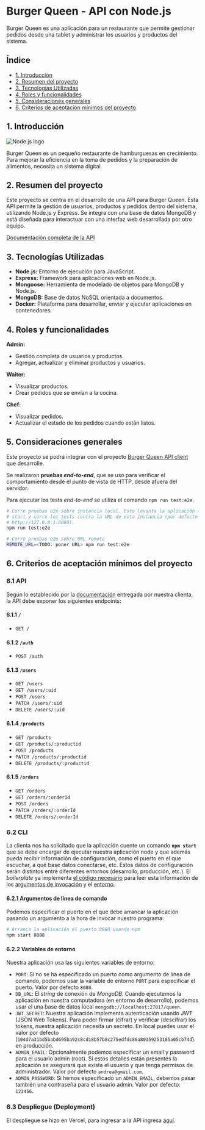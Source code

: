 # Burger Queen - API con Node.js

Burger Queen es una aplicación para un restaurante que permite gestionar pedidos desde una tablet y administrar los usuarios y productos del sistema.

## Índice

* [1. Introducción](#1-introduccion)
* [2. Resumen del proyecto](#2-resumen-del-proyecto)
* [3. Tecnologías Utilizadas](#3-tecnologias-utilizadas)
* [4. Roles y funcionalidades](#5-roles-funcionalidades)
* [5. Consideraciones generales](#4-consideraciones-generales)
* [6. Criterios de aceptación mínimos del proyecto](#5-criterios-de-aceptaci%C3%B3n-m%C3%ADnimos-del-proyecto)



## 1. Introducción

![Node.js logo](https://nodejs.org/static/images/logos/nodejs-new-pantone-black.svg)

Burger Queen es un pequeño restaurante de hamburguesas en crecimiento. Para mejorar la eficiencia en la toma de pedidos y la preparación de alimentos, necesita un sistema digital.

## 2. Resumen del proyecto

Este proyecto se centra en el desarrollo de una API para Burger Queen. Esta API permite la gestión de usuarios, productos y pedidos dentro del sistema, utilizando Node.js y Express. Se integra con una base de datos MongoDB y está diseñada para interactuar con una interfaz web desarrollada por otro equipo.

[Documentación completa de la API](https://app.swaggerhub.com/apis-docs/ssinuco/BurgerQueenAPI/2.0.0)

## 3. Tecnologías Utilizadas

- **Node.js:** Entorno de ejecución para JavaScript.
- **Express:** Framework para aplicaciones web en Node.js.
- **Mongoose:** Herramienta de modelado de objetos para MongoDB y Node.js.
- **MongoDB:** Base de datos NoSQL orientada a documentos.
- **Docker:** Plataforma para desarrollar, enviar y ejecutar aplicaciones en contenedores.

## 4. Roles y funcionalidades

**Admin:**

- Gestión completa de usuarios y productos.
- Agregar, actualizar y eliminar productos y usuarios.

**Waiter:**

- Visualizar productos.
- Crear pedidos que se envían a la cocina.

**Chef:**

- Visualizar pedidos.
- Actualizar el estado de los pedidos cuando están listos.

## 5. Consideraciones generales

Este proyecto se podrá integrar con el proyecto [Burger Queen API client](https://github.com/andreastefbustos/DEV009-burger-queen-api-client) que desarrolle. 

Se realizaron **pruebas _end-to-end_**, que se uso para verificar el comportamiento desde el punto de vista de HTTP, desde afuera del servidor. 

Para ejecutar los tests _end-to-end_ se utiliza el comando `npm run test:e2e`.

```sh
# Corre pruebas e2e sobre instancia local. Esto levanta la aplicación con npm
# start y corre los tests contra la URL de esta instancia (por defecto
# http://127.0.0.1:8080).
npm run test:e2e

# Corre pruebas e2e sobre URL remota
REMOTE_URL=<TODO: poner URL> npm run test:e2e
```

## 6. Criterios de aceptación mínimos del proyecto

### 6.1 API

Según lo establecido por la [documentación](https://app.swaggerhub.com/apis-docs/ssinuco/BurgerQueenAPI/2.0.0) entregada por nuestra clienta, la API debe exponer los siguientes endpoints:

#### 6.1.1 `/`

* `GET /`

#### 6.1.2 `/auth`

* `POST /auth`

#### 6.1.3 `/users`

* `GET /users`
* `GET /users/:uid`
* `POST /users`
* `PATCH /users/:uid`
* `DELETE /users/:uid`

#### 6.1.4 `/products`

* `GET /products`
* `GET /products/:productid`
* `POST /products`
* `PATCH /products/:productid`
* `DELETE /products/:productid`

#### 6.1.5 `/orders`

* `GET /orders`
* `GET /orders/:orderId`
* `POST /orders`
* `PATCH /orders/:orderId`
* `DELETE /orders/:orderId`

### 6.2 CLI

La clienta nos ha solicitado que la aplicación cuente un comando **`npm start`**
que se debe encargar de ejecutar nuestra aplicación node y que además pueda
recibir información de configuración, como el puerto en el que escuchar, a qué
base datos conectarse, etc. Estos datos de configuración serán distintos entre
diferentes entornos (desarrollo, producción, etc.). El _boilerplate_ ya
implementa [el código necesario](config.js) para leer esta información de los
[argumentos de invocación](https://nodejs.org/docs/latest/api/process.html#process_process_argv) y el [entorno](https://nodejs.org/docs/latest/api/process.html#process_process_env).

#### 6.2.1 Argumentos de línea de comando

Podemos especificar el puerto en el que debe arrancar la aplicación pasando un
argumento a la hora de invocar nuestro programa:

```sh
# Arranca la aplicación el puerto 8888 usando npm
npm start 8888
```

#### 6.2.2 Variables de entorno

Nuestra aplicación usa las siguientes variables de entorno:

* `PORT`: Si no se ha especificado un puerto como argumento de línea de comando,
  podemos usar la variable de entorno `PORT` para especificar el puerto. Valor
  por defecto `8080`.
* `DB_URL`: El _string_ de conexión de _MongoDB_. Cuando ejecutemos la
  aplicación en nuestra computadora (en entorno de desarrollo), podemos usar el
  una base de datos local `mongodb://localhost:27017/queen`.
* `JWT_SECRET`: Nuestra aplicación implementa autenticación usando JWT (JSON
  Web Tokens). Para poder firmar (cifrar) y verificar (descifrar) los tokens,
  nuestra aplicación necesita un secreto. En local puedes usar el valor por
  defecto (`104d7a31bd5babd695ba92c8cd18b57b8c275edfdc86a80359253185a05cb74d`).
  en producción.
* `ADMIN_EMAIL`: Opcionalmente podemos especificar un email y password para
  el usuario admin (root). Si estos detalles están presentes la aplicación se
  asegurará que exista el usuario y que tenga permisos de administrador. Valor
  por defecto `andrea@gmail.com`.
* `ADMIN_PASSWORD`: Si hemos especificado un `ADMIN_EMAIL`, debemos pasar
  también una contraseña para el usuario admin. Valor por defecto: `123456`.

### 6.3 Despliegue (Deployment)

El despliegue se hizo en Vercel, para ingresar a la API ingresa [aquí](https://vercel.com/).

